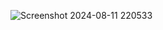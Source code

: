 ![Screenshot 2024-08-11 220533](https://github.com/user-attachments/assets/42ac0d62-9811-4b67-8c39-7a65b774284c)
